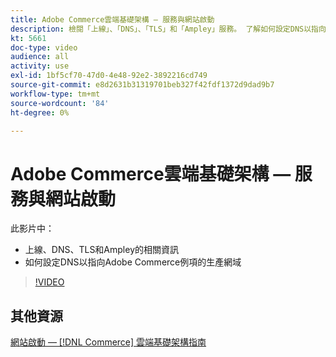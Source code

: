```yaml
---
title: Adobe Commerce雲端基礎架構 — 服務與網站啟動
description: 檢閱「上線」、「DNS」、「TLS」和「Ampley」服務。 了解如何設定DNS以指向Adobe Commerce例項的生產網域。
kt: 5661
doc-type: video
audience: all
activity: use
exl-id: 1bf5cf70-47d0-4e48-92e2-3892216cd749
source-git-commit: e8d2631b31319701beb327f42fdf1372d9dad9b7
workflow-type: tm+mt
source-wordcount: '84'
ht-degree: 0%

---
```


# Adobe Commerce雲端基礎架構 — 服務與網站啟動

此影片中：

- 上線、DNS、TLS和Ampley的相關資訊
- 如何設定DNS以指向Adobe Commerce例項的生產網域

>[!VIDEO](https://video.tv.adobe.com/v/35697?quality=12&learn=on)

## 其他資源

[網站啟動 —  [!DNL Commerce] 雲端基礎架構指南](https://experienceleague.adobe.com/docs/commerce-cloud-service/user-guide/launch/overview.html)
